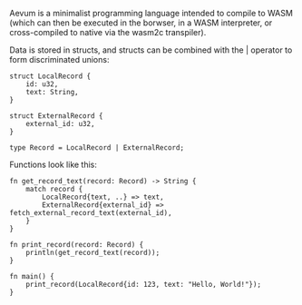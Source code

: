Aevum is a minimalist programming language intended to compile to WASM (which can then be executed in the borwser, in a WASM interpreter, or cross-compiled to native via the wasm2c transpiler).

Data is stored in structs, and structs can be combined with the | operator to form discriminated unions:
```
struct LocalRecord {
    id: u32,
    text: String,
}

struct ExternalRecord {
    external_id: u32,
}

type Record = LocalRecord | ExternalRecord;
```

Functions look like this:
```
fn get_record_text(record: Record) -> String {
    match record {
        LocalRecord{text, ..} => text,
        ExternalRecord{external_id} => fetch_external_record_text(external_id),
    }
}

fn print_record(record: Record) {
    println(get_record_text(record));
}

fn main() {
    print_record(LocalRecord{id: 123, text: "Hello, World!"});
}
```
